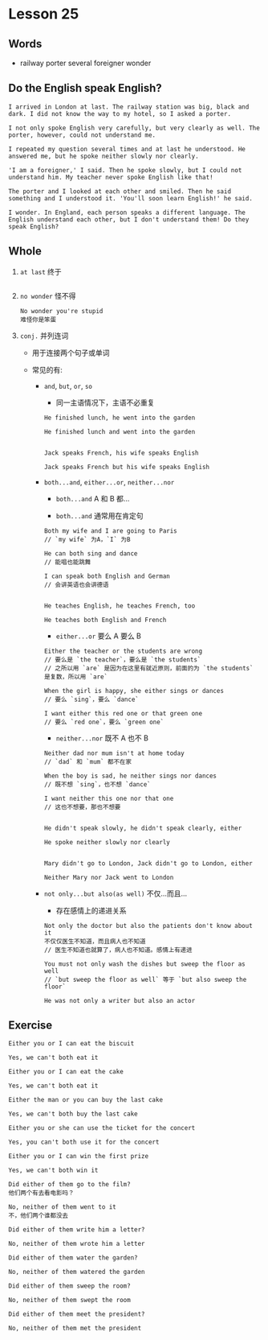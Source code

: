 # Lesson 25

## Words

- railway porter several foreigner wonder

## Do the English speak English?

```
I arrived in London at last. The railway station was big, black and dark. I did not know the way to my hotel, so I asked a porter.

I not only spoke English very carefully, but very clearly as well. The porter, however, could not understand me.

I repeated my question several times and at last he understood. He answered me, but he spoke neither slowly nor clearly.

'I am a foreigner,' I said. Then he spoke slowly, but I could not understand him. My teacher never spoke English like that!

The porter and I looked at each other and smiled. Then he said something and I understood it. 'You'll soon learn English!' he said.

I wonder. In England, each person speaks a different language. The English understand each other, but I don't understand them! Do they speak English?
```

## Whole

1. `at last` 终于

   ```

   ```

2. `no wonder` 怪不得

   ```
   No wonder you're stupid
   难怪你是笨蛋
   ```

3. `conj.` 并列连词

   - 用于连接两个句子或单词

   - 常见的有:

     - `and`, `but`, `or`, `so`

       - 同一主语情况下，主语不必重复

       ```
       He finished lunch, he went into the garden

       He finished lunch and went into the garden


       Jack speaks French, his wife speaks English

       Jack speaks French but his wife speaks English
       ```

     - `both...and`, `either...or`, `neither...nor`

       - `both...and` A 和 B 都...

       - `both...and` 通常用在肯定句

       ```
       Both my wife and I are going to Paris
       // `my wife` 为A，`I` 为B

       He can both sing and dance
       // 能唱也能跳舞

       I can speak both English and German
       // 会讲英语也会讲德语


       He teaches English, he teaches French, too

       He teaches both English and French
       ```

       - `either...or` 要么 A 要么 B

       ```
       Either the teacher or the students are wrong
       // 要么是 `the teacher`，要么是 `the students`
       // 之所以用 `are` 是因为在这里有就近原则，前面的为 `the students` 是复数，所以用 `are`

       When the girl is happy, she either sings or dances
       // 要么 `sing`，要么 `dance`

       I want either this red one or that green one
       // 要么 `red one`，要么 `green one`
       ```

       - `neither...nor` 既不 A 也不 B

       ```
       Neither dad nor mum isn't at home today
       // `dad` 和 `mum` 都不在家

       When the boy is sad, he neither sings nor dances
       // 既不想 `sing`，也不想 `dance`

       I want neither this one nor that one
       // 这也不想要，那也不想要


       He didn't speak slowly, he didn't speak clearly, either

       He spoke neither slowly nor clearly


       Mary didn't go to London, Jack didn't go to London, either

       Neither Mary nor Jack went to London
       ```

     - `not only...but also(as well)` 不仅...而且...

       - 存在感情上的递进关系

       ```
       Not only the doctor but also the patients don't know about it
       不仅仅医生不知道，而且病人也不知道
       // 医生不知道也就算了，病人也不知道。感情上有递进

       You must not only wash the dishes but sweep the floor as well
       // `but sweep the floor as well` 等于 `but also sweep the floor`

       He was not only a writer but also an actor
       ```

## Exercise

```
Either you or I can eat the biscuit

Yes, we can't both eat it
```

```
Either you or I can eat the cake

Yes, we can't both eat it
```

```
Either the man or you can buy the last cake

Yes, we can't both buy the last cake
```

```
Either you or she can use the ticket for the concert

Yes, you can't both use it for the concert
```

```
Either you or I can win the first prize

Yes, we can't both win it
```

```
Did either of them go to the film?
他们两个有去看电影吗？

No, neither of them went to it
不，他们两个谁都没去
```

```
Did either of them write him a letter?

No, neither of them wrote him a letter
```

```
Did either of them water the garden?

No, neither of them watered the garden
```

```
Did either of them sweep the room?

No, neither of them swept the room
```

```
Did either of them meet the president?

No, neither of them met the president
```
